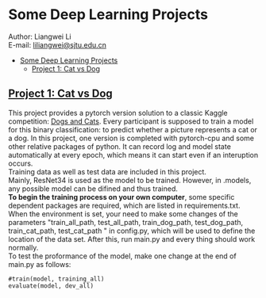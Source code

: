 # Some Deep Learning Projects

Author: Liangwei Li 
</br>E-mail: liliangwei@sjtu.edu.cn
<!-- TOC -->

- [Some Deep Learning Projects](#some-deep-learning-projects)
    - [Project 1: Cat vs Dog](#project-1-cat-vs-doghttpsgithubcomleondeleepytorch_projectstreemastercat_dog)

<!-- /TOC -->
## [Project 1: Cat vs Dog](https://github.com/leondelee/pytorch_projects/tree/master/cat_dog)

This project provides a pytorch version solution to a classic Kaggle competition: [Dogs and Cats](https://www.kaggle.com/tongpython/cat-and-dog). Every participant is supposed to train a model for this binary classification: to predict whether a picture represents a cat or a dog. In this project, one version is completed with pytorch-cpu and some other relative packages of python. It can record log and model state automatically at every epoch, which means it can start even if an interuption occurs. 
</br> Training data as well as test data are included in this project. 
</br> Mainly, ResNet34 is used as the model to be trained. However, in .models, any possible model can be difined and thus trained. 
</br> **To begin the training process on your own computer**, some specific dependent packages are required, which are listed in requirements.txt. When the environment is set, your need to make some changes of the parameters "train_all_path, test_all_path, train_dog_path, test_dog_path, train_cat_path, test_cat_path " in config.py, which will be used to define the location of the data set. After this, run main.py and every thing should work normally. 
</br>To test the proformance of the model, make one change at the end of main.py as follows:

    #train(model, training_all)
    evaluate(model, dev_all)

